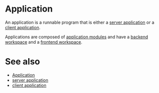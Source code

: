 # Application

An application is a runnable program that is either a [server application](def://)
or a [client application](def://).

Applications are composed of [application modules](def://) and have a
[backend workspace](def://) and a [frontend workspace](def://).

# See also

- [Application](guide://)
- [server application](def://)
- [client application](def://)